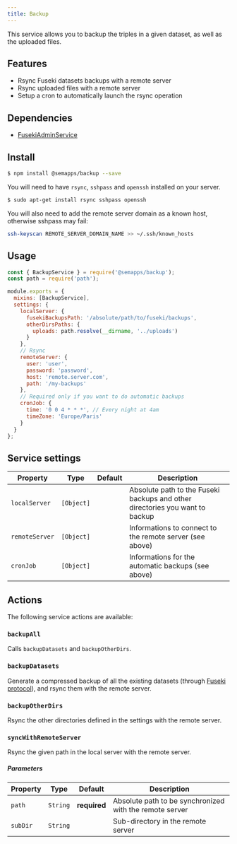 ```yaml
---
title: Backup
---
```


This service allows you to backup the triples in a given dataset, as well as the uploaded files.

## Features

- Rsync Fuseki datasets backups with a remote server
- Rsync uploaded files with a remote server
- Setup a cron to automatically launch the rsync operation

## Dependencies

- [FusekiAdminService](fuseki-admin.md)

## Install

```bash
$ npm install @semapps/backup --save
```

You will need to have `rsync`, `sshpass` and `openssh` installed on your server.

```bash
$ sudo apt-get install rsync sshpass openssh
```

You will also need to add the remote server domain as a known host, otherwise sshpass may fail:

```bash
ssh-keyscan REMOTE_SERVER_DOMAIN_NAME >> ~/.ssh/known_hosts
```

## Usage

```js
const { BackupService } = require('@semapps/backup');
const path = require('path');

module.exports = {
  mixins: [BackupService],
  settings: {
    localServer: {
      fusekiBackupsPath: '/absolute/path/to/fuseki/backups',
      otherDirsPaths: {
        uploads: path.resolve(__dirname, '../uploads')
      }
    },
    // Rsync
    remoteServer: {
      user: 'user',
      password: 'password',
      host: 'remote.server.com',
      path: '/my-backups'
    },
    // Required only if you want to do automatic backups
    cronJob: {
      time: '0 0 4 * * *', // Every night at 4am
      timeZone: 'Europe/Paris'
    }
  }
};
```

## Service settings

| Property | Type | Default | Description |
| -------- | ---- | ------- | ----------- |
| `localServer`| `[Object]`|  | Absolute path to the Fuseki backups and other directories you want to backup |
| `remoteServer`| `[Object]`|  | Informations to connect to the remote server (see above) |
| `cronJob`| `[Object]`|  | Informations for the automatic backups (see above) |

## Actions

The following service actions are available:

### `backupAll`

Calls `backupDatasets` and `backupOtherDirs`.

### `backupDatasets`

Generate a compressed backup of all the existing datasets (through [Fuseki protocol](https://jena.apache.org/documentation/fuseki2/fuseki-server-protocol.html)), and rsync them with the remote server.

### `backupOtherDirs`

Rsync the other directories defined in the settings with the remote server.

### `syncWithRemoteServer`

Rsync the given path in the local server with the remote server.

##### Parameters
| Property | Type | Default | Description |
| -------- | ---- | ------- | ----------- |
| `path` | `String`  | **required** | Absolute path to be synchronized with the remote server |
| `subDir` | `String`  | | Sub-directory in the remote server |
